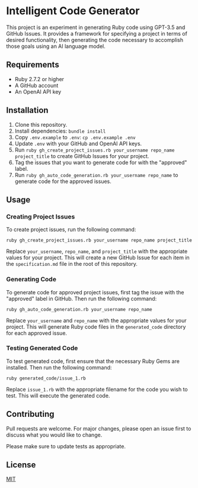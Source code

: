 # Intelligent Code Generator

This project is an experiment in generating Ruby code using GPT-3.5 and GitHub Issues. It provides a framework for specifying a project in terms of desired functionality, then generating the code necessary to accomplish those goals using an AI language model.

## Requirements

- Ruby 2.7.2 or higher
- A GitHub account
- An OpenAI API key

## Installation

1. Clone this repository.
2. Install dependencies: `bundle install`
3. Copy `.env.example` to `.env`: `cp .env.example .env`
4. Update `.env` with your GitHub and OpenAI API keys.
5. Run `ruby gh_create_project_issues.rb your_username repo_name project_title` to create GitHub Issues for your project.
6. Tag the issues that you want to generate code for with the "approved" label.
7. Run `ruby gh_auto_code_generation.rb your_username repo_name` to generate code for the approved issues.

## Usage

### Creating Project Issues

To create project issues, run the following command:
```
ruby gh_create_project_issues.rb your_username repo_name project_title
```

Replace `your_username`, `repo_name`, and `project_title` with the appropriate values for your project. This will create a new GitHub Issue for each item in the `specification.md` file in the root of this repository.

### Generating Code

To generate code for approved project issues, first tag the issue with the "approved" label in GitHub. Then run the following command:

```
ruby gh_auto_code_generation.rb your_username repo_name
```

Replace `your_username` and `repo_name` with the appropriate values for your project. This will generate Ruby code files in the `generated_code` directory for each approved issue.

### Testing Generated Code

To test generated code, first ensure that the necessary Ruby Gems are installed. Then run the following command:

```
ruby generated_code/issue_1.rb
```

Replace `issue_1.rb` with the appropriate filename for the code you wish to test. This will execute the generated code.

## Contributing

Pull requests are welcome. For major changes, please open an issue first to discuss what you would like to change.

Please make sure to update tests as appropriate.

## License

[MIT](https://choosealicense.com/licenses/mit/)

